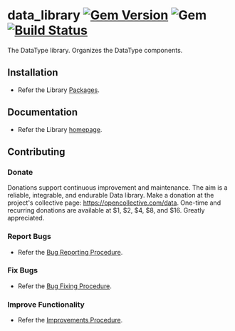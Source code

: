 # data_library [![Gem Version](https://badge.fury.io/rb/data_library.svg)](https://badge.fury.io/rb/data_library) ![Gem](https://img.shields.io/gem/dt/data_library) [![Build Status](https://travis-ci.com/Diligent-Software-LLC/data_library.svg?branch=master)](https://travis-ci.com/Diligent-Software-LLC/data_library)

The DataType library. Organizes the DataType components.

## Installation

- Refer the Library 
[Packages](https://docs.diligentsoftware.org/data-1/packages#library).

## Documentation

- Refer the Library [homepage](https://docs.diligentsoftware.org/data).

## Contributing

### Donate

Donations support continuous improvement and maintenance. The aim is a reliable,
integrable, and endurable Data library. Make a donation at the project's 
collective page: https://opencollective.com/data. One-time and recurring 
donations are available at $1, $2, $4, $8, and $16. Greatly appreciated.

### Report Bugs

- Refer the 
[Bug Reporting Procedure](https://github.com/Diligent-Software-LLC/data_library/issues/1).

### Fix Bugs

- Refer the 
[Bug Fixing Procedure](https://github.com/Diligent-Software-LLC/data_library/issues/2).

### Improve Functionality

- Refer the 
[Improvements Procedure](https://github.com/Diligent-Software-LLC/data_library/issues/3).
